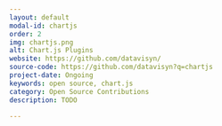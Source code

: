 ```yaml
---
layout: default
modal-id: chartjs
order: 2
img: chartjs.png
alt: Chart.js Plugins
website: https://github.com/datavisyn/
source-code: https://github.com/datavisyn?q=chartjs
project-date: Ongoing
keywords: open source, chart.js
category: Open Source Contributions
description: TODO

---
```

